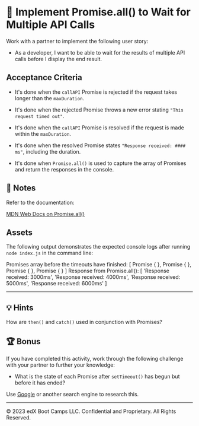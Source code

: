 # 📖 Implement Promise.all() to Wait for Multiple API Calls

Work with a partner to implement the following user story:

* As a developer, I want to be able to wait for the results of multiple API calls before I display the end result.

## Acceptance Criteria

* It's done when the `callAPI` Promise is rejected if the request takes longer than the `maxDuration`.

* It's done when the rejected Promise throws a new error stating `"This request timed out"`. 

* It's done when the `callAPI` Promise is resolved if the request is made within the `maxDuration`.

* It's done when the resolved Promise states `"Response received: #### ms"`, including the duration. 

* It's done when `Promise.all()` is used to capture the array of Promises and return the responses in the console.

## 📝 Notes

Refer to the documentation: 

[MDN Web Docs on Promise.all()](https://developer.mozilla.org/en-US/docs/Web/JavaScript/Reference/Global_Objects/Promise/all)

## Assets

The following output demonstrates the expected console logs after running `node index.js` in the command line:

Promises array before the timeouts have finished:  [
  Promise { <pending> },
  Promise { <pending> },
  Promise { <pending> },
  Promise { <pending> }
]
Response from Promise.all(): [
  'Response received: 3000ms',
  'Response received: 4000ms',
  'Response received: 5000ms',
  'Response received: 6000ms'
]

---

## 💡 Hints

How are `then()` and `catch()` used in conjunction with Promises?

## 🏆 Bonus

If you have completed this activity, work through the following challenge with your partner to further your knowledge:

* What is the state of each Promise after `setTimeout()` has begun but before it has ended?

Use [Google](https://www.google.com) or another search engine to research this.

---

© 2023 edX Boot Camps LLC. Confidential and Proprietary. All Rights Reserved.

